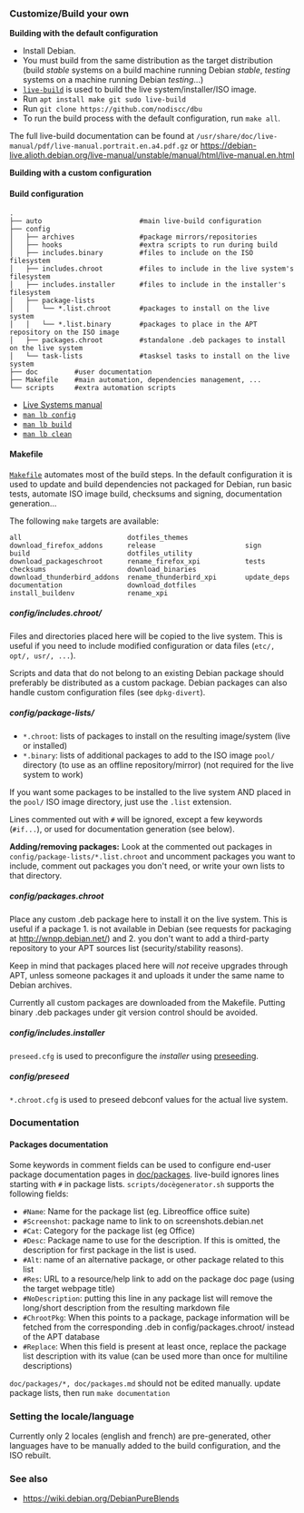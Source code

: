 ### Customize/Build your own

**Building with the default configuration**

 * Install Debian.
 * You must build from the same distribution as the target distribution (build *stable* systems on a build machine running Debian *stable*, *testing* systems on a machine running Debian *testing*...)
 * [`live-build`](https://www.debian.org/devel/debian-live/) is used to build the live system/installer/ISO image.
 * Run `apt install make git sudo live-build`
 * Run `git clone https://github.com/nodiscc/dbu`
 * To run the build process with the default configuration, run `make all`.

The full live-build documentation can be found at `/usr/share/doc/live-manual/pdf/live-manual.portrait.en.a4.pdf.gz` or https://debian-live.alioth.debian.org/live-manual/unstable/manual/html/live-manual.en.html

**Building with a custom configuration**

#### Build configuration


```
.
├── auto                        #main live-build configuration
├── config
│   ├── archives                #package mirrors/repositories
│   ├── hooks                   #extra scripts to run during build
│   ├── includes.binary         #files to include on the ISO filesystem
│   ├── includes.chroot         #files to include in the live system's filesystem
│   ├── includes.installer      #files to include in the installer's filesystem
│   ├── package-lists
│   │   └── *.list.chroot		#packages to install on the live system
│   │   └── *.list.binary		#packages to place in the APT repository on the ISO image
│   ├── packages.chroot         #standalone .deb packages to install on the live system
│   └── task-lists              #tasksel tasks to install on the live system
├── doc			#user documentation
├── Makefile	#main automation, dependencies management, ...
└── scripts		#extra automation scripts

```

* [Live Systems manual](https://debian-live.alioth.debian.org/live-manual/stable/manual/html/live-manual.en.html)
* [`man lb config`](https://manpages.debian.org/cgi-bin/man.cgi?query=lb_config&sektion=1&apropos=0&manpath=Debian+8+jessie&locale=)
* [`man lb build`](https://manpages.debian.org/cgi-bin/man.cgi?query=lb_build&sektion=1&apropos=0&manpath=Debian+8+jessie&locale=)
* [`man lb clean`](https://manpages.debian.org/cgi-bin/man.cgi?query=lb_clean&sektion=1&apropos=0&manpath=Debian+8+jessie&locale=)

#### Makefile

[`Makefile`](../Makefile) automates most of the build steps. In the default configuration it is 
used to update and build dependencies not packaged for Debian, run basic tests, automate ISO 
image build, checksums and signing, documentation generation...

The following `make` targets are available:
```
all                          dotfiles_themes              download_firefox_addons      release                      sign                         
build                        dotfiles_utility             download_packageschroot      rename_firefox_xpi           tests                        
checksums                    download_binaries            download_thunderbird_addons  rename_thunderbird_xpi       update_deps                  
documentation                download_dotfiles            install_buildenv             rename_xpi                   
```

##### config/includes.chroot/

Files and directories placed here will be copied to the live system. This is useful if 
you need to include modified configuration or data files (`etc/, opt/, usr/, ...`).

Scripts and data that do not belong to an existing Debian package should preferably be 
distributed as a custom package. Debian packages can also handle custom configuration 
files (see `dpkg-divert`).

##### config/package-lists/

 * `*.chroot`: lists of packages to install on the resulting image/system (live or installed)
 * `*.binary`: lists of additional packages to add to the ISO image `pool/` directory (to use as an offline repository/mirror) (not required for the live system to work)

If you want some packages to be installed to the live system AND placed in the `pool/`
ISO image directory, just use the `.list` extension.

Lines commented out with `#` will be ignored, except a few keywords (`#if...`), or used 
for documentation generation (see below).

**Adding/removing packages:** Look at the commented out packages in 
`config/package-lists/*.list.chroot` and uncomment packages you want to include, 
comment out packages you don't need, or write your own lists to that directory.

##### config/packages.chroot

Place any custom .deb package here to install it on the live system. 
This is useful if a package 1. is not available in Debian (see requests for
packaging  at http://wnpp.debian.net/) and 2. you don't want to add a third-party
repository to your APT sources list (security/stability reasons).

Keep in mind that packages placed here will _not_ receive upgrades through APT,
unless someone packages it and uploads it under the same name to Debian archives.

Currently all custom packages are downloaded from the Makefile.
Putting binary .deb packages under git version control should be avoided.
 
##### config/includes.installer

`preseed.cfg` is used to preconfigure the _installer_ using [preseeding](https://www.debian.org/releases/stable/i386/apb.html).

##### config/preseed

`*.chroot.cfg` is used to preseed debconf values for the actual live system.

### Documentation

#### Packages documentation
 

Some keywords in comment fields can be used to configure end-user package documentation 
pages in [doc/packages](packages/). live-build ignores lines starting with `#` in 
package lists. `scripts/docègenerator.sh` supports the following fields:

 * `#Name`: Name for the package list (eg. Libreoffice office suite)
 * `#Screenshot`: package name to link to on screenshots.debian.net
 * `#Cat`: Category for the package list (eg Office)
 * `#Desc`: Package name to use for the description. If this is omitted, the description for first package in the list is used.
 * `#Alt`: name of an alternative package, or other package related to this list
 * `#Res`: URL to a resource/help link to add on the package doc page (using the target webpage title)
 * `#NoDescription`: putting this line in any package list will remove the long/short description from the resulting markdown file
 * `#ChrootPkg`: When this points to a package, package information will be fetched from the corresponding .deb in config/packages.chroot/ instead of the APT database
 * `#Replace`: When this field is present at least once, replace the package list description with its value (can be used more than once for multiline descriptions)

`doc/packages/*, doc/packages.md` should not be edited manually. update package lists, then
run `make documentation`

### Setting the locale/language

Currently only 2 locales (english and french) are pre-generated, other languages have 
to be manually added to the build configuration, and the ISO rebuilt.

### See also

 * https://wiki.debian.org/DebianPureBlends
